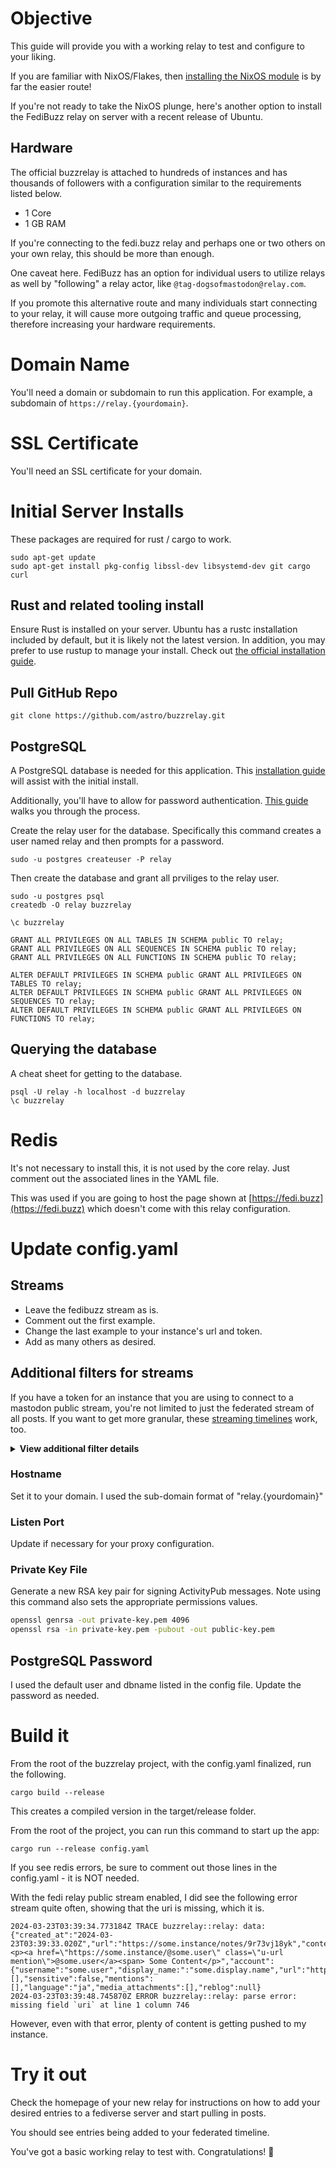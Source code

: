 # Objective
This guide will provide you with a working relay to test and configure to your liking. 

If you are familiar with NixOS/Flakes, then [installing the NixOS module](https://github.com/astro/buzzrelay?tab=readme-ov-file#build) is by far the easier route! 

If you're not ready to take the NixOS plunge, here's another option to install the FediBuzz relay on server with a recent release of Ubuntu. 

## Hardware
The official buzzrelay is attached to hundreds of instances and has thousands of followers with a configuration similar to the requirements listed below.

* 1 Core
* 1 GB RAM

If you're connecting to the fedi.buzz relay and perhaps one or two others on your own relay, this should be more than enough.

One caveat here. FediBuzz has an option for individual users to utilize relays as well by "following" a relay actor, like `@tag-dogsofmastodon@relay.com`. 

If you promote this alternative route and many individuals start connecting to your relay, it will cause more outgoing traffic and queue processing, therefore increasing your hardware requirements.

# Domain Name
You'll need a domain or subdomain to run this application. For example, a subdomain of `https://relay.{yourdomain}`.

# SSL Certificate
You'll need an SSL certificate for your domain. 

# Initial Server Installs
These packages are required for rust / cargo to work.
```
sudo apt-get update
sudo apt-get install pkg-config libssl-dev libsystemd-dev git cargo curl
```

## Rust and related tooling install
Ensure Rust is installed on your server. Ubuntu has a rustc installation included by default, but it is likely not the latest version. In addition, you may prefer to use rustup to manage your  install. Check out [the official installation guide](https://www.rust-lang.org/tools/install).

## Pull GitHub Repo 
```
git clone https://github.com/astro/buzzrelay.git
```

## PostgreSQL
A PostgreSQL database is needed for this application. This [installation guide](https://www.digitalocean.com/community/tutorials/how-to-install-and-use-postgresql-on-ubuntu-22-04) will assist with the initial install.

Additionally, you'll have to allow for password authentication. [This guide](https://medium.com/@syafiqza/configuring-postgresql-authentication-in-linux-from-peer-to-password-1bde0445c4da) walks you through the process.

Create the relay user for the database. Specifically this command creates a user named relay and then prompts for a password.

```
sudo -u postgres createuser -P relay
```

Then create the database and grant all prviliges to the relay user. 

```
sudo -u postgres psql 
createdb -O relay buzzrelay

\c buzzrelay

GRANT ALL PRIVILEGES ON ALL TABLES IN SCHEMA public TO relay;
GRANT ALL PRIVILEGES ON ALL SEQUENCES IN SCHEMA public TO relay;
GRANT ALL PRIVILEGES ON ALL FUNCTIONS IN SCHEMA public TO relay;

ALTER DEFAULT PRIVILEGES IN SCHEMA public GRANT ALL PRIVILEGES ON TABLES TO relay;
ALTER DEFAULT PRIVILEGES IN SCHEMA public GRANT ALL PRIVILEGES ON SEQUENCES TO relay;
ALTER DEFAULT PRIVILEGES IN SCHEMA public GRANT ALL PRIVILEGES ON FUNCTIONS TO relay;
```

## Querying the database
A cheat sheet for getting to the database.

```
psql -U relay -h localhost -d buzzrelay
\c buzzrelay
```

# Redis
It's not necessary to install this, it is not used by the core relay. Just comment out the associated lines in the YAML file.

This was used if you are going to host the page shown at [https://fedi.buzz](https://fedi.buzz) which doesn't come with this relay configuration.

# Update config.yaml

## Streams
* Leave the fedibuzz stream as is.
* Comment out the first example.
* Change the last example to your instance's url and token.
* Add as many others as desired.
 
## Additional filters for streams
If you have a token for an instance that you are using to connect to a mastodon public stream, you're not limited to just the federated stream of all posts. If you want to get more granular, these [streaming timelines](https://docs.joinmastodon.org/methods/streaming/) work, too.

<details><summary><b>View additional filter details</b></summary>
All of the items listed below have a /local/ version as well if you want to get REALLY granular and only pick up posts from the local instance.

> This does not work for the default fedibuzz relay stream, only for mastodon servers for which you have an access token.

**Public remote posts only - federated posts excluding local ones**

You can also pass a "only_media" parameter in the querystring and get back only posts with some type of attachment (audio, image, or video) Cool!

```http
GET /api/v1/streaming/public/remote?only_media={true|false}&access_token={yourAccessToken} HTTP/1.1
```

**Public posts with a specific hashtag**

>This one does not has the only_media parameter unfortunately.

```http
GET /api/v1/streaming/hashtag?tag={yourTag}&access_token={yourAccessToken} HTTP/1.1
```

**Watch a list for posts**
For the user with the associated token, you can create a list of accounts and pass the list_id to this query. It will return only posts from those accounts.

```http
GET /api/v1/streaming/list?list={yourListId}&access_token={yourAccessToken} HTTP/1.1
```
</details>

### Hostname
Set it to your domain. I used the sub-domain format of "relay.{yourdomain}"

### Listen Port
Update if necessary for your proxy configuration.

### Private Key File
Generate a new RSA key pair for signing ActivityPub messages. Note using this command also sets the appropriate permissions values.

```bash
openssl genrsa -out private-key.pem 4096 
openssl rsa -in private-key.pem -pubout -out public-key.pem
```

## PostgreSQL Password
I used the default user and dbname listed in the config file. Update the password as needed.

# Build it
From the root of the buzzrelay project, with the config.yaml finalized, run the following.

```
cargo build --release
```

This creates a compiled version in the target/release folder.

From the root of the project, you can run this command to start up the app:

```
cargo run --release config.yaml
```

If you see redis errors, be sure to comment out those lines in the config.yaml - it is NOT needed.

With the fedi relay public stream enabled, I did see the following error stream quite often, showing that the uri is missing, which it is.

```
2024-03-23T03:39:34.773184Z TRACE buzzrelay::relay: data: {"created_at":"2024-03-23T03:39:33.020Z","url":"https://some.instance/notes/9r73vj18yk","content":"<p><a href=\"https://some.instance/@some.user\" class=\"u-url mention\">@some.user</a><span> Some Content​</p>","account":{"username":"some.user","display_name:":"some.display.name","url":"https://some.instance/@some.user","bot":true},"tags":[],"sensitive":false,"mentions":[],"language":"ja","media_attachments":[],"reblog":null}
2024-03-23T03:39:48.745870Z ERROR buzzrelay::relay: parse error: missing field `uri` at line 1 column 746
```

However, even with that error, plenty of content is getting pushed to my instance.

# Try it out
Check the homepage of your new relay for instructions on how to add your desired entries to a fediverse server and start pulling in posts. 

You should see entries being added to your federated timeline.

You've got a basic working relay to test with. Congratulations! 🎉